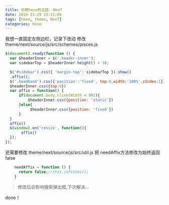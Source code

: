 ```yaml
---
title: 折腾hexo的主题--NexT
date: 2016-11-29 23:11:04
tags: [hexo, theme, NexT]
categories: hexo
---
```

 我想一直固定左侧边栏，记录下改动
 修改 theme/next/source/js/src/schemes/pisces.js
 ```javascript
 $(document).ready(function () {
   var $headerInner = $('.header-inner');
   var sidebarTop = $headerInner.height() + 10;

   $('#sidebar').css({ 'margin-top': sidebarTop }).show()
   .affix();
   $('.headband').css({'position':'fixed', top:0,width:'100%',zIndex:1});
   $headerInner.css({top:0})
   var affix = function() {
       if(document.body.clientWidth < 991){
           $headerInner.css({position: 'static'})
       }else{
            $headerInner.css({position: 'fixed'})
       }
   }
   affix()
   $(window).on('resize', function(){
        affix()
   });
 });
 ```
还需要修改 theme/next/source/js/src/util.js
把 needAffix方法修改为始终返回false
```javascript
    needAffix = function () {
      return false;//this.isPisces();
    }
```
>修改后会影响搜索弹出框,下次解决...

done！
